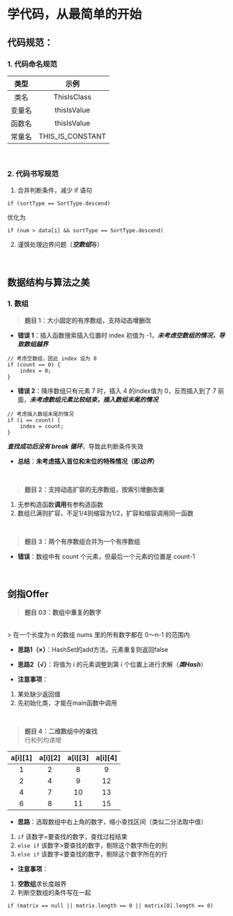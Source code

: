 # **学代码，从最简单的开始**

## **代码规范**：

### **1. 代码命名规范**

|类型|示例|
|:--:|:--------:|
|类名|ThisIsClass|
|变量名|thisIsValue|
|函数名|thisIsValue|
|常量名|THIS_IS_CONSTANT|

<br>

### **2. 代码书写规范**

1. 合并判断条件，减少 if 语句

```
if (sortType == SortType.descend)
```
优化为
```
if (num > data[i] && sortType == SortType.descend)
```

2. 谨慎处理边界问题（***空数组***等）

<br>

## **数据结构与算法之美**

### **1. 数组**

> **题目 1：大小固定的有序数组，支持动态增删改**

- **错误 1**：插入函数搜索插入位置时 index 初值为 -1，***未考虑空数组的情况，导致数组越界***


```
// 考虑空数组，因此 index 设为 0
if (count == 0) {
    index = 0;
}
```

- **错误 2**：降序数组只有元素 7 时，插入 4 的index值为 0，反而插入到了 7 前面，***未考虑数组元素比较结束，插入数组末尾的情况***
```
// 考虑插入数组末尾的情况
if (i == count) {
    index = count;
}
```
***查找成功后没有 break 循环***，导致此判断条件失效

- **总结**：**未考虑插入首位和末位的特殊情况（即*边界*）**

<br>

> **题目 2：支持动态扩容的无序数组，按索引增删改查**

1. 无参构造函数**调用**有参构造函数
2. 数组已满则扩容，不足1/4则缩容为1/2，扩容和缩容调用同一函数

<br>

> **题目 3：两个有序数组合并为一个有序数组**

- **错误**：数组中有 count 个元素，但最后一个元素的位置是 count-1

<br>

## **剑指Offer**

> **题目 03：数组中重复的数字**
<br>
> 在一个长度为 n 的数组 nums 里的所有数字都在 0～n-1 的范围内

- **思路1（×）**：HashSet的add方法，元素重复则返回false

- **思路2（√）**：将值为 i 的元素调整到第 i 个位置上进行求解（***类Hash***）

- **注意事项**：
1. 某处缺少返回值
2. 先初始化类，才能在main函数中调用

<br>

> **题目 4：二维数组中的查找**<br>
> 行和列均递增

|a[i][1]|a[i][2]|a[i][3]|a[i][4]|
|:-:|:-:|:-:|:-:|
|1|2|8|9|
|2|4|9|12|
|4|7|10|13|
|6|8|11|15|
 
- **思路**：选取数组中右上角的数字，缩小查找区间（类似二分法取中值）
1. `if` 该数字=要查找的数字，查找过程结束
2. `else if` 该数字>要查找的数字，剔除这个数字所在的列
3. `else if` 该数字<要查找的数字，剔除这个数字所在的行

- **注意事项**：
1. **空数组**求长度越界
2. 判断空数组的条件写在一起
```
if (matrix == null || matrix.length == 0 || matrix[0].length == 0)
```

